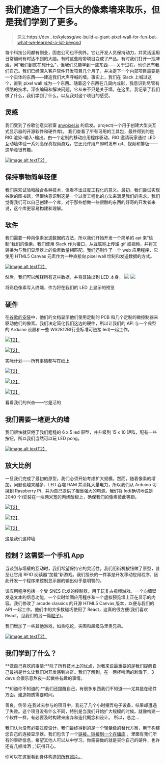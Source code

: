 # 我们建造了一个巨大的像素墙来取乐，但是我们学到了更多。

> 原文:[https://dev . to/kylessg/we-build-a-giant-pixel-wall-for-fun-but-what-we-learned-a-lot-beyond](https://dev.to/kylessg/we-built-a-giant-pixel-wall-for-fun-but-what-we-learnt-went-a-lot-further)

每个科技公司都有副业，固态公司也不例外。它让开发人员保持动力，并灵活运用日常编码有时达不到的大脑。有时这些附带项目变成了产品，有时我们打开一瓶啤酒，问“我们到底在想什么”，但我们总能学到一些东西——关于过程，也许还有我们自己。我们已经深入客户软件开发项目几个月了，并决定下一个内部项目需要是一个实体的东西——建造我们大声呼喊的墙。事实上，我们在 Slack 上喊过这个，直到 pixel wall 成为一个东西。随着这个东西在几周内成形，我意识到尽管有很酷的技术，深夜编码和解决问题，它从来不只是关于墙。在这里，我记录了我们做了什么，我们学到了什么，以及我对这个项目的感受。

## 灵感

我们受到了谷歌创意实验室 [anypixel.js](https://googlecreativelab.github.io/anypixel/) 的启发。project(一个用于创建大型交互式显示器的开源软件和硬件库)。
我们查看了所有可用的工具包，最终得到的是 RIO:渲染-输入-输出。由一个定制的移动应用程序驱动，RIO 邀请玩家通过 LED 互动墙体验一系列高保真视频游戏。它还允许用户即时发布 gif、视频和排版——这毕竟很有趣。

[![image alt text](img/ddfe9896faa7e56c951ff9238418f542.png)T2】](https://res.cloudinary.com/practicaldev/image/fetch/s--j-jw30cw--/c_limit%2Cf_auto%2Cfl_progressive%2Cq_66%2Cw_880/https://storage.googleapis.com/ssg-website-images/rio/rio-vid.gif)

## 保持事物简单轻便

我们喜欢试验和融合各种技术，但看不出过度工程化的意义。最初，我们尝试实现谷歌的图书馆，但很快意识到这是一个过度工程化的方法来满足我们的需求。我们觉得我们可以自己创建一个库，对于那些想做一些很酷的东西的好奇的开发者来说，这个库更容易构建和理解。

## 软件

我们需要一种向像素发送数据的方法，所以我们开始开发一个简单的 api 来“绘制”我们的像素。我们使用 Slack 作为接口，从互联网上传递 gif 或视频，并将其转换为与我们显示器上的像素数量相匹配。我们还制作了一个 web 应用程序，它使用 HTML5 Canvas 元素作为一种直接向 pixel wall 绘制和发送数据的方式。

[![image alt text](img/3f8c3c64ffd9b02e1e0f9ec66536e52a.png)T2】](https://res.cloudinary.com/practicaldev/image/fetch/s--n8kAtqhQ--/c_limit%2Cf_auto%2Cfl_progressive%2Cq_66%2Cw_880/https://storage.googleapis.com/ssg-website-images/rio/rio-webapp-example.gif)

然后，我们可以解释所有这些数据，并将其输出到 LED 本身。
[![](img/c9abc118af85f3fd19025107bb632452.png)](https://res.cloudinary.com/practicaldev/image/fetch/s--b9T8ZaxB--/c_limit%2Cf_auto%2Cfl_progressive%2Cq_66%2Cw_880/https://storage.googleapis.com/ssg-website-images/rio/mario-terminal.gif)
[![](img/f1a3d43bd01536df179b9855871af83d.png)](https://res.cloudinary.com/practicaldev/image/fetch/s--JDlOBMR1--/c_limit%2Cf_auto%2Cfl_progressive%2Cq_66%2Cw_880/https://storage.googleapis.com/ssg-website-images/rio/mario-giphy.gif)

将彩色像素写入终端，作为将在我们的 LED 上显示的预览

## 硬件

在[谷歌的安装](https://www.youtube.com/watch?v=58pxJ8z1Vow)中，他们的文档显示他们使用定制的 PCB 和几个定制的微控制器来驱动他们的像素。我们决定简化我们这边的硬件，所以让我们的 API 与一个典型的 Arduino 设置和一些 WS2812B(行业标准可链接 led)一起工作。

[![](img/4fa1ef3ec3ef1fa1dff9d1d596aa3230.png)T2】](https://res.cloudinary.com/practicaldev/image/fetch/s--WHKiHCth--/c_limit%2Cf_auto%2Cfl_progressive%2Cq_auto%2Cw_880/https://storage.googleapis.com/ssg-website-images/rio/image_5.jpg)

[![](img/e6bec50d9ea0f98c3a634533745cf46c.png)T2】](https://res.cloudinary.com/practicaldev/image/fetch/s--lab_EZSe--/c_limit%2Cf_auto%2Cfl_progressive%2Cq_auto%2Cw_880/https://storage.googleapis.com/ssg-website-images/rio/IMG_2002-new.jpg)

实际计划——所有事情都写在纸上

[![](img/81211b5a8a0ceee659d00d18ac38d3a6.png)T2】](https://res.cloudinary.com/practicaldev/image/fetch/s--kFZOyDnh--/c_limit%2Cf_auto%2Cfl_progressive%2Cq_auto%2Cw_880/https://storage.googleapis.com/ssg-website-images/rio/image_7.jpg)

[![](img/7135245fbdef528c048d99392e22634a.png)T2】](https://res.cloudinary.com/practicaldev/image/fetch/s--dvKE46jK--/c_limit%2Cf_auto%2Cfl_progressive%2Cq_auto%2Cw_880/https://storage.googleapis.com/ssg-website-images/rio/image_8.jpg)

[![](img/b321beb6621e2c731fcb131a3cb51dd1.png)T2】](https://res.cloudinary.com/practicaldev/image/fetch/s--8rags-L0--/c_limit%2Cf_auto%2Cfl_progressive%2Cq_auto%2Cw_880/https://storage.googleapis.com/ssg-website-images/rio/IMG_1016-square.jpg)

看看我们的兴奋——它是活的

## 我们需要一堵更大的墙

我们很快就厌倦了我们粗糙的 6 x 5 led 原型，并升级到 15 x 10 矩阵，配有一些按钮，所以我们当然可以玩 LED pong。

[![image alt text](img/d40da2ff49e7b57318e2736e239dd7fa.png)T2】](https://res.cloudinary.com/practicaldev/image/fetch/s--04yv3xej--/c_limit%2Cf_auto%2Cfl_progressive%2Cq_66%2Cw_880/https://storage.googleapis.com/ssg-website-images/rio/prototype-led-pong.gif)

## 放大比例

一旦我们完成了最初的原型，我们必须开始考虑扩大规模。然而，随着像素的增加，问题也越来越多，LED 吞噬 RAM 并消耗大量电力，所以我们从 Arduino 切换到 Raspberry Pi，并为自己提供了相当强大的电源。我们将 led(确切地说是 2040 个)安装在一块两米宽的丙烯酸板上，确保我们的像素彼此等距。

[![](img/cd2917de050c72234b4351f562a155ab.png)T2】](https://res.cloudinary.com/practicaldev/image/fetch/s--NFf1dXGx--/c_limit%2Cf_auto%2Cfl_progressive%2Cq_auto%2Cw_880/https://storage.googleapis.com/ssg-website-images/rio/IMG_1550.jpg)

[![](img/dc497d18e7762fb59456327fbce18fec.png)T2】](https://res.cloudinary.com/practicaldev/image/fetch/s--lisqSNra--/c_limit%2Cf_auto%2Cfl_progressive%2Cq_auto%2Cw_880/https://storage.googleapis.com/ssg-website-images/rio/IMG_1833.jpg)

[![](img/4f8a55e6a3e2d9034c047d46c4815e2b.png)T2】](https://res.cloudinary.com/practicaldev/image/fetch/s--z3Z6MEhO--/c_limit%2Cf_auto%2Cfl_progressive%2Cq_auto%2Cw_880/https://storage.googleapis.com/ssg-website-images/rio/IMG_2029.jpg)

这是我们这种墙

## 控制？这需要一个手机 App

当谈到与墙壁的互动时，我们希望保持它的灵活性。我们用街机按钮做了原型，甚至让它用 RFID 阅读器“加载”新游戏。我们擅长的一件事是开发移动应用程序，因此开发一个程序来控制显示器的输出似乎是明智的。

该应用程序包括一个受 SNES 启发的控制器，用于玩复古视频游戏，一个向墙壁发送文本的信息功能，一个实时绘图应用程序和一个虚拟预览墙上正在显示的内容。我们修改了 arcade classics 的开源 HTML5 Canvas 版本，以便与我们的 API 一起工作。他们中的大多数碰巧使用了 React，这真的很方便(我们喜欢 React，见我们的另一篇[帖子](https://dev.to/kylessg/its-cross-platform-and-massively-reduces-app-dev-costs-but-wtf-is-react-native/))。

我们增加了一些其他游戏，如贪吃蛇，突围和超级马里奥兄弟。

[![image alt text](img/8dddf20487f67e929487d693ff8332aa.png)T2】](https://res.cloudinary.com/practicaldev/image/fetch/s--g9XN-PkV--/c_limit%2Cf_auto%2Cfl_progressive%2Cq_66%2Cw_880/https://storage.googleapis.com/ssg-website-images/rio/rio-mobile-example.gif)

## 我们学到了什么？

**做自己喜欢的事情:**除了所有技术上的优点，对我来说最重要的是我们提醒自己最初是什么让我们对开发感到兴奋。我们了解到，在一两杯啤酒的刺激下，3 devs 会很乐意熬夜一起做些有趣的事情。

**知道你不知道的:**我们还提醒自己，有很多东西我们不知道——尤其是在硬件方面。建造物质需要时间。

善良，倒带:在我过去参与的项目中，我花了几个小时摆弄电子设备，结果却遭遇了失败。这个项目没有什么不同，特别是当我们开始扩大规模的时候。就像构建一个软件一样，有必要及时构建来废弃和迭代概念和设计。
所以，总之…

我们认为没有必要过度设计。我们最终得到的是一个轻量级的替代方案，用于构建您自己的连接显示器。我们包含了一个[链接，链接到一个存储库](https://github.com/SolidStateGroup/rio) ，里面有我们所有的零碎信息，希望其他人可以从中学习。你需要做的就是买你自己的硬件，也许还有几瓶啤酒；)玩得开心。

你可以在这里看到身体构造[的所有照片。](https://photos.google.com/share/AF1QipNE6GI4yR7Xrj-BhyxLmDCA498l7PvgQ-71pDI70WiOFIKoqHnMmzYIydt_a2q4AA?key=RnRaRVdpVHpDQTIxMHl5SzBVemd6ZjU1WWRIejZ3)